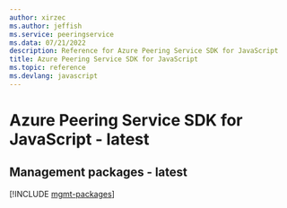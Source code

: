 ```yaml
---
author: xirzec
ms.author: jeffish
ms.service: peeringservice
ms.data: 07/21/2022
description: Reference for Azure Peering Service SDK for JavaScript
title: Azure Peering Service SDK for JavaScript
ms.topic: reference
ms.devlang: javascript
---
```

# Azure Peering Service SDK for JavaScript - latest

## Management packages - latest
[!INCLUDE [mgmt-packages](peering-service-mgmt-index.md)]